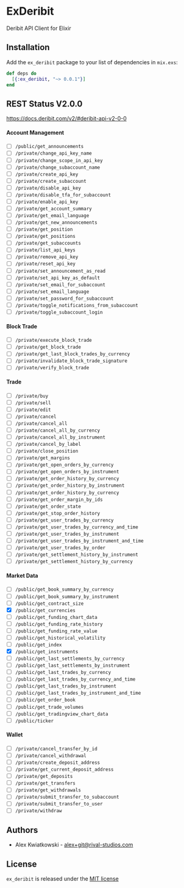 # ExDeribit

Deribit API Client for Elixir

## Installation

Add the `ex_deribit` package to your list of dependencies in `mix.exs`:

```elixir
def deps do
  [{:ex_deribit, "~> 0.0.1"}]
end
```

## REST Status V2.0.0

https://docs.deribit.com/v2/#deribit-api-v2-0-0

#### Account Management

- [ ] `/public/get_announcements`
- [ ] `/private/change_api_key_name`
- [ ] `/private/change_scope_in_api_key`
- [ ] `/private/change_subaccount_name`
- [ ] `/private/create_api_key`
- [ ] `/private/create_subaccount`
- [ ] `/private/disable_api_key`
- [ ] `/private/disable_tfa_for_subaccount`
- [ ] `/private/enable_api_key`
- [ ] `/private/get_account_summary`
- [ ] `/private/get_email_language`
- [ ] `/private/get_new_announcements`
- [ ] `/private/get_position`
- [ ] `/private/get_positions`
- [ ] `/private/get_subaccounts`
- [ ] `/private/list_api_keys`
- [ ] `/private/remove_api_key`
- [ ] `/private/reset_api_key`
- [ ] `/private/set_announcement_as_read`
- [ ] `/private/set_api_key_as_default`
- [ ] `/private/set_email_for_subaccount`
- [ ] `/private/set_email_language`
- [ ] `/private/set_password_for_subaccount`
- [ ] `/private/toggle_notifications_from_subaccount`
- [ ] `/private/toggle_subaccount_login`

#### Block Trade

- [ ] `/private/execute_block_trade`
- [ ] `/private/get_block_trade`
- [ ] `/private/get_last_block_trades_by_currency`
- [ ] `/private/invalidate_block_trade_signature`
- [ ] `/private/verify_block_trade`

#### Trade

- [ ] `/private/buy`
- [ ] `/private/sell`
- [ ] `/private/edit`
- [ ] `/private/cancel`
- [ ] `/private/cancel_all`
- [ ] `/private/cancel_all_by_currency`
- [ ] `/private/cancel_all_by_instrument`
- [ ] `/private/cancel_by_label`
- [ ] `/private/close_position`
- [ ] `/private/get_margins`
- [ ] `/private/get_open_orders_by_currency`
- [ ] `/private/get_open_orders_by_instrument`
- [ ] `/private/get_order_history_by_currency`
- [ ] `/private/get_order_history_by_instrument`
- [ ] `/private/get_order_history_by_currency`
- [ ] `/private/get_order_margin_by_ids`
- [ ] `/private/get_order_state`
- [ ] `/private/get_stop_order_history`
- [ ] `/private/get_user_trades_by_currency`
- [ ] `/private/get_user_trades_by_currency_and_time`
- [ ] `/private/get_user_trades_by_instrument`
- [ ] `/private/get_user_trades_by_instrument_and_time`
- [ ] `/private/get_user_trades_by_order`
- [ ] `/private/get_settlement_history_by_instrument`
- [ ] `/private/get_settlement_history_by_currency`

#### Market Data

- [ ] `/public/get_book_summary_by_currency`
- [ ] `/public/get_book_summary_by_instrument`
- [ ] `/public/get_contract_size`
- [x] `/public/get_currencies`
- [ ] `/public/get_funding_chart_data`
- [ ] `/public/get_funding_rate_history`
- [ ] `/public/get_funding_rate_value`
- [ ] `/public/get_historical_volatility`
- [ ] `/public/get_index`
- [x] `/public/get_instruments`
- [ ] `/public/get_last_settlements_by_currency`
- [ ] `/public/get_last_settlements_by_instrument`
- [ ] `/public/get_last_trades_by_currency`
- [ ] `/public/get_last_trades_by_currency_and_time`
- [ ] `/public/get_last_trades_by_instrument`
- [ ] `/public/get_last_trades_by_instrument_and_time`
- [ ] `/public/get_order_book`
- [ ] `/public/get_trade_volumes`
- [ ] `/public/get_tradingview_chart_data`
- [ ] `/public/ticker`

#### Wallet

- [ ] `/private/cancel_transfer_by_id`
- [ ] `/private/cancel_withdrawal`
- [ ] `/private/create_deposit_address`
- [ ] `/private/get_current_deposit_address`
- [ ] `/private/get_deposits`
- [ ] `/private/get_transfers`
- [ ] `/private/get_withdrawals`
- [ ] `/private/submit_transfer_to_subaccount`
- [ ] `/private/submit_transfer_to_user`
- [ ] `/private/withdraw`

## Authors

* Alex Kwiatkowski - alex+git@rival-studios.com

## License

`ex_deribit` is released under the [MIT license](./LICENSE.md)
